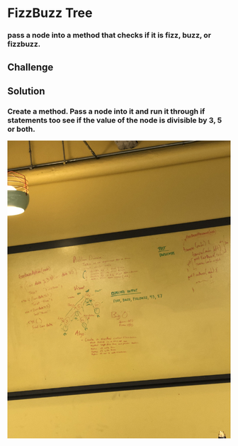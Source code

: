 # FizzBuzz Tree
<!-- Short summary or background information -->
### pass a node into a method that checks if it is fizz, buzz, or fizzbuzz.

## Challenge
<!-- Description of the challenge -->

## Solution
<!-- Embedded whiteboard image -->
### Create a method. Pass a node into it and run it through if statements too see if the value of the node is divisible by 3, 5 or both.


![](IMG_2009.JPG)
